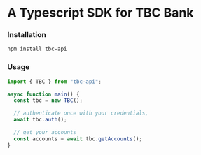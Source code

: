# A Typescript SDK for TBC Bank

### Installation

```bash
npm install tbc-api
```

### Usage

```typescript
import { TBC } from "tbc-api";

async function main() {
  const tbc = new TBC();

  // authenticate once with your credentials,
  await tbc.auth();

  // get your accounts
  const accounts = await tbc.getAccounts();
}
```

